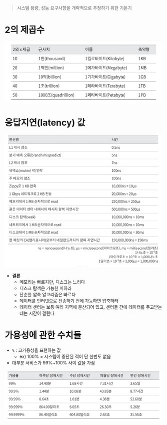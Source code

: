 > 시스템 용량, 성능 요구사항을 개략적으로 추정하기 위한 기본기

# 2의 제곱수

![2-1. 2의제곱수.png](./images/2-1.%202의제곱수.png)

# 응답지연(latency) 값

![2-2. 응답지연값.png](./images/2-2.%20응답지연값.png)

- **결론**
  - 메모리는 빠르지만, 디스크는 느리다
  - 디스크 탐색은 가능한 피하라
  - 단순한 압축 알고리즘은 빠르다
  - 데이터를 인터넷으로 전송하기 전에 가능하면 압축하라
  - 데이터 센터는 보통 여러 지역에 분산되어 있고, 센터들 간에 데이터를 주고받는 데는 시간이 걸린다

# 가용성에 관한 수치들

- `%` : 고가용성을 표현하는 값
  - ex) 100% = 시스템이 중단된 적이 단 한번도 없음
- 대부분 서비스가 99%~100% 사이 값을 가짐

![2-3. 고가용성.png](./images/2-3.%20고가용성.png)
